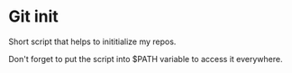 # Git init
Short script that helps to inititialize my repos.

Don't forget to put the script into $PATH variable to access it everywhere.
